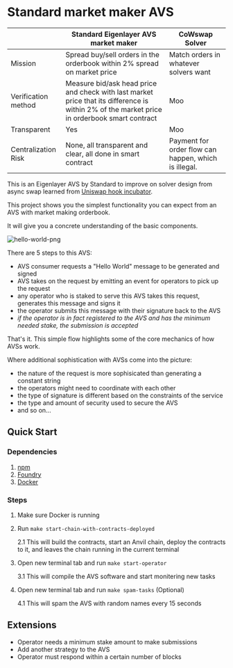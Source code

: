 # Standard market maker AVS

|                     | Standard Eigenlayer AVS market maker                                                                                                                  | CoWswap Solver                        |
|---------------------|----------------------------------------------------------------------------------------------------------------------------------------------|---------------------------------------|
| Mission             | Spread buy/sell orders in the orderbook within 2% spread on market price                                                                     | Match orders in whatever solvers want |
| Verification method | Measure bid/ask head price and check with last market price that its difference is within 2% of the market price in orderbook smart contract | Moo                                   |
| Transparent         | Yes                                                                                                                                          | Moo                                   |
| Centralization Risk | None, all transparent and clear, all done in smart contract                                                                                  | Payment for order flow can happen, which is illegal.     |

This is an Eigenlayer AVS by Standard to improve on solver design from async swap learned from [Uniswap hook incubator](https://atrium.academy/uniswap).

This project shows you the simplest functionality you can expect from an AVS with market making orderbook.

It will give you a concrete understanding of the basic components.

![hello-world-png](./assets/hello-world-diagram.png)

There are 5 steps to this AVS:
- AVS consumer requests a "Hello World" message to be generated and signed
- AVS takes on the request by emitting an event for operators to pick up the request
- any operator who is staked to serve this AVS takes this request, generates this message and signs it
- the operator submits this message with their signature back to the AVS
- *if the operator is in fact registered to the AVS and has the minimum needed stake, the submission is accepted*

That's it. This simple flow highlights some of the core mechanics of how AVSs work.

Where additional sophistication with AVSs come into the picture:
- the nature of the request is more sophisicated than generating a constant string
- the operators might need to coordinate with each other
- the type of signature is different based on the constraints of the service
- the type and amount of security used to secure the AVS
- and so on...

## Quick Start

### Dependencies 

1. [npm](https://docs.npmjs.com/downloading-and-installing-node-js-and-npm)
2. [Foundry](https://getfoundry.sh/)
3. [Docker](https://www.docker.com/get-started/)

### Steps

1. Make sure Docker is running
2. Run `make start-chain-with-contracts-deployed`

    2.1 This will build the contracts, start an Anvil chain, deploy the contracts to it, and leaves the chain running in the current terminal
3. Open new terminal tab and run `make start-operator`

    3.1 This will compile the AVS software and start monitering new tasks
4. Open new terminal tab and run `make spam-tasks` (Optional) 

    4.1 This will spam the AVS with random names every 15 seconds

## Extensions

- Operator needs a minimum stake amount to make submissions
- Add another strategy to the AVS
- Operator must respond within a certain number of blocks
